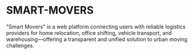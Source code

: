 # SMART-MOVERS
"Smart Movers" is a web platform connecting users with reliable logistics providers for home relocation, office shifting, vehicle transport, and warehousing—offering a transparent and unified solution to urban moving challenges.
